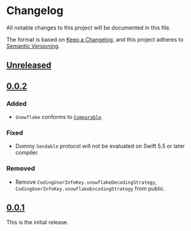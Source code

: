 # Changelog
All notable changes to this project will be documented in this file.

The format is based on [Keep a Changelog](https://keepachangelog.com/en/1.0.0/),
and this project adheres to [Semantic Versioning](https://semver.org/spec/v2.0.0.html).

## [Unreleased]

## [0.0.2]
### Added
- `Snowflake` conforms to [`Comparable`](https://developer.apple.com/documentation/swift/comparable).

### Fixed
- Dummy `Sendable` protocol will not be evaluated on Swift 5.5 or later compiler.

### Removed
- Remove `CodingUserInfoKey.snowflakeDecodingStrategy`, `CodingUserInfoKey.snowflakeEncodingStrategy` from public.

## [0.0.1]
This is the initial release.

[Unreleased]: https://github.com/sinoru/swift-snowflake/compare/v0.0.2...HEAD
[0.0.2]: https://github.com/sinoru/swift-snowflake/compare/v0.0.1...v0.0.2
[0.0.1]: https://github.com/sinoru/swift-snowflake/releases/tag/v0.0.1
